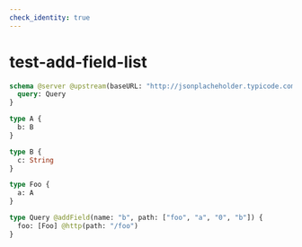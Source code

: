 ```yaml
---
check_identity: true
---
```


# test-add-field-list

```graphql @server
schema @server @upstream(baseURL: "http://jsonplacheholder.typicode.com") {
  query: Query
}

type A {
  b: B
}

type B {
  c: String
}

type Foo {
  a: A
}

type Query @addField(name: "b", path: ["foo", "a", "0", "b"]) {
  foo: [Foo] @http(path: "/foo")
}
```
